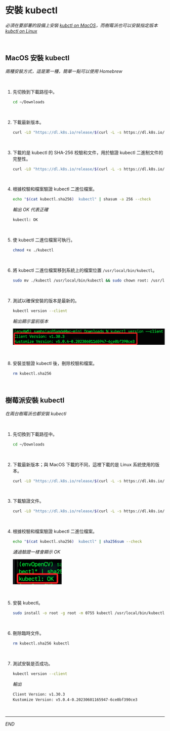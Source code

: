 #  安裝 kubectl

_必須在要部署的設備上安裝 [kubctl on MacOS](https://kubernetes.io/docs/tasks/tools/install-kubectl-macos/)，而樹莓派也可以安裝指定版本 [kubctl on Linux](https://kubernetes.io/docs/tasks/tools/install-kubectl-linux/)_

<br>

## MacOS 安裝 kubectl

_兩種安裝方式，這是第一種，簡單一點可以使用 Homebrew_

<br>

1. 先切換到下載路徑中。

    ```bash
    cd ~/Downloads
    ```

<br>

2. 下載最新版本。

    ```bash
    curl -LO "https://dl.k8s.io/release/$(curl -L -s https://dl.k8s.io/release/stable.txt)/bin/darwin/arm64/kubectl"
    ```

<br>

3. 下載的是 kubectl 的 SHA-256 校驗和文件，用於驗證 kubectl 二進制文件的完整性。

    ```bash
    curl -LO "https://dl.k8s.io/release/$(curl -L -s https://dl.k8s.io/release/stable.txt)/bin/darwin/arm64/kubectl.sha256"
    ```

<br>

4. 根據校驗和檔案驗證 kubectl 二進位檔案。

    ```bash
    echo "$(cat kubectl.sha256)  kubectl" | shasum -a 256 --check
    ```

    _輸出 OK 代表正確_

    ```bash
    kubectl: OK
    ```

<br>

5. 使 kubectl 二進位檔案可執行。

    ```bash
    chmod +x ./kubectl
    ```

<br>

6. 將 kubectl 二進位檔案移到系統上的檔案位置 `/usr/local/bin/kubectl`。

    ```bash
    sudo mv ./kubectl /usr/local/bin/kubectl && sudo chown root: /usr/local/bin/kubectl
    ```

<br>

7. 測試以確保安裝的版本是最新的。

    ```bash
    kubectl version --client
    ```

    _輸出顯示當前版本_

    ![](images/img_23.png)

<br>

8. 安裝並驗證 kubectl 後，刪除校驗和檔案。

    ```bash
    rm kubectl.sha256
    ```

<br>

## 樹莓派安裝 kubectl

_在兩台樹莓派也都安裝 kubectl_

<br>

1. 先切換到下載路徑中。

    ```bash
    cd ~/Downloads
    ```

<br>

2. 下載最新版本；與 MacOS 下載的不同，這裡下載的是 Linux 系統使用的版本。

    ```bash
    curl -LO "https://dl.k8s.io/release/$(curl -L -s https://dl.k8s.io/release/stable.txt)/bin/linux/arm64/kubectl"
    ```

<br>

3. 下載驗證文件。

    ```bash
    curl -LO "https://dl.k8s.io/release/$(curl -L -s https://dl.k8s.io/release/stable.txt)/bin/linux/arm64/kubectl.sha256"
    ```

<br>

4. 根據校驗和檔案驗證 kubectl 二進位檔案。

    ```bash
    echo "$(cat kubectl.sha256)  kubectl" | sha256sum --check
    ```

    _通過驗證一樣會顯示 OK_

    ![](images/img_24.png)

<br>

5. 安裝 kubectl。

    ```bash
    sudo install -o root -g root -m 0755 kubectl /usr/local/bin/kubectl
    ```

<br>

6. 刪除臨時文件。

    ```bash
    rm kubectl.sha256 kubectl
    ```

<br>

7. 測試安裝是否成功。

    ```bash
    kubectl version --client
    ```

    _輸出_

    ```bash
    Client Version: v1.30.3
    Kustomize Version: v5.0.4-0.20230601165947-6ce0bf390ce3
    ```

<br>

___

_END_